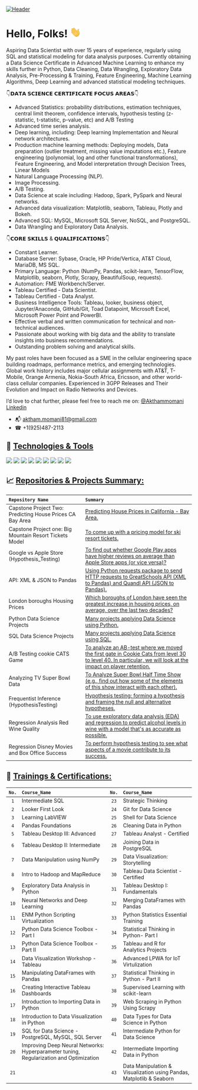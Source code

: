 
[![Header](https://user-images.githubusercontent.com/67468718/103374869-7cd35180-4a8d-11eb-8235-db9ad21d8f9b.JPG "Header")](https://linkedin.com/in/akthammomani/)

# Hello, Folks! <img src="https://raw.githubusercontent.com/akthammomani/akthammomani/master/wave.gif" width="30px">



Aspiring Data Scientist with over 15 years of experience, regularly using SQL and statistical modeling for data analysis purposes. Currently obtaining a Data Science Certificate in Advanced Machine Learning to enhance my skills further in Python, Data Cleaning, Data Wrangling, Exploratory Data Analysis, Pre-Processing & Training, Feature Engineering, Machine Learning Algorithms, Deep Learning and advanced statistical modeling techniques.

👇𝗗𝗔𝗧𝗔 𝗦𝗖𝗜𝗘𝗡𝗖𝗘 𝗖𝗘𝗥𝗧𝗜𝗙𝗜𝗖𝗔𝗧𝗘 𝗙𝗢𝗖𝗨𝗦 𝗔𝗥𝗘𝗔𝗦👇

   * Advanced Statistics: probability distributions, estimation techniques, central limit theorem, confidence intervals, hypothesis testing (z-statistic, t-statistic, p-value, etc) and A/B Testing
   * Advanced time series analysis.
   * Deep learning, including: Deep learning Implementation and Neural network architectures.
   * Production machine learning methods: Deploying models, Data preparation (outlier treatment, missing value imputations etc.), Feature engineering (polynomial, log and other functional transformations), Feature Engineering, and Model interpretation through Decision Trees, Linear Models
   * Natural Language Processing (NLP).
   * Image Processing.
   * A/B Testing.
   * Data Science at scale including: Hadoop, Spark, PySpark and Neural networks.
   * Advanced data visualization: Matplotlib, seaborn, Tableau, Plotly and Bokeh.
   * Advanced SQL: MySQL, Microsoft SQL Server, NoSQL, and PostgreSQL.
   * Data Wrangling and Exploratory Data Analysis.
  
👇𝗖𝗢𝗥𝗘 𝗦𝗞𝗜𝗟𝗟𝗦 & 𝗤𝗨𝗔𝗟𝗜𝗙𝗜𝗖𝗔𝗧𝗜𝗢𝗡𝗦👇

  * Constant Learner.
  * Database Server: Sybase, Oracle, HP Pride/Vertica, AT&T Cloud, MariaDB, MS SQL.
  * Primary Language: Python (NumPy, Pandas, scikit-learn, TensorFlow, Matplotlib, seaborn, Plotly, Scrapy, BeautifulSoup, requests).
  * Automation: FME Workbench/Server.
  * Tableau Certified - Data Scientist.
  * Tableau Certified - Data Analyst.
  * Business Intelligence Tools: Tableau, looker, business object, Jupyter/Anaconda, GitHub/Git, Toad Datapoint, Microsoft Excel, Microsoft Power Point and PowerBI.
  * Effective verbal and written communication for technical and non-technical audiences.
  * Passionate about working with big data and the ability to translate insights into business recommendations.
  * Outstanding problem solving and analytical skills.

My past roles have been focused as a SME in the cellular engineering space building roadmaps, performance metrics, and emerging technologies. Global work history includes major cellular assignments with AT&T, T-Mobile, Orange Armenia, Nokia-South Africa, Ericsson, and other world-class cellular companies. Experienced in 3GPP Releases and Their Evolution and Impact on Radio Networks and Devices.


I’d love to chat further, please feel free to reach me on: <a href="https://linkedin.com/in/akthammomani">@Akthammomani Linkedin</a> 
* 📬 aktham.momani81@gmail.com
* ☎  +1(925)487-2113

## 🔨 <ins> Technologies & Tools<ins> 

![](https://img.shields.io/badge/Code-Python-informational?style=flat&logo=python&logoColor=white&color=2bbc8a)
![](https://img.shields.io/badge/Tools-PostgreSQL-informational?style=flat&logo=postgresql&logoColor=white&color=2bbc8a)
![](https://img.shields.io/badge/Tools-NoSQL-informational?style=flat&logo=nosql&logoColor=white&color=2bbc8a)
![](https://img.shields.io/badge/Tools-MySQL-informational?style=flat&logo=mysql&logoColor=white&color=2bbc8a)
![](https://img.shields.io/badge/Tools-MicrosoftSQLserver-informational?style=flat&logo=MicrosoftSQLserver&logoColor=white&color=2bbc8a)
![](https://img.shields.io/badge/Tools-Tableau-informational?style=flat&logo=tableau&logoColor=white&color=2bbc8a)
![](https://img.shields.io/badge/Tools-Jupyter-informational?style=flat&logo=jupyter&logoColor=white&color=2bbc8a)
![](https://img.shields.io/badge/OS-Linux-informational?style=flat&logo=linux&logoColor=white&color=2bbc8a)
![](https://img.shields.io/badge/Shell-Bash-informational?style=flat&logo=gnu-bash&logoColor=white&color=2bbc8a)

## 📈 <ins> Repositories & Projects Summary:<ins> 

| <code>Repository Name</code>  | <code>Summary</code> |
| :--- |:--- | 
| Capstone Project Two: Predicting House Prices CA Bay Area |[Predicting House Prices in California - Bay Area.](https://github.com/akthammomani/Predicting-House-Prices-CA-Bay-Area)|
| Capstone Project one: Big Mountain Resort Tickets Model |  [To come up with a pricing model for ski resort tickets.](https://github.com/akthammomani/Big-Mountain-Resort-Pricing-Model) |
| Google vs Apple Store (Hypothesis_Testing)|[To find out whether Google Play apps have higher reviews on average than Apple Store apps (or vice versa)?](https://github.com/akthammomani/Google-vs-Apple-Store-Hypothesis_Testing)|
|API: XML & JSON to Pandas|[Using Python requests package to send HTTP requests to GreatSchools API (XML to Pandas) and Quandl API (JSON to Pandas).](https://github.com/akthammomani/API-XML-JSON-TO-Pandas)|
| London boroughs Housing Prices |[Which boroughs of London have seen the greatest increase in housing prices, on average, over the last two decades?](https://github.com/akthammomani/London-boroughs-Housing-Prices)|
| Python Data Science Projects |[Many projects applying Data Science using Python.](https://github.com/akthammomani/Python-Data-Science-Projects) |
| SQL Data Science Projects | [Many projects applying Data Science using SQL.](https://github.com/akthammomani/SQL-Data-Science-Projects)|
| A/B Testing cookie CATS Game |[To analyze an AB-test where we moved the first gate in Cookie Cats from level 30 to level 40. In particular, we will look at the impact on player retention.](https://github.com/akthammomani/AB-Testing-cookie-CATS)|
| Analyzing TV Super Bowl Data |[To Analyze Super Bowl Half Time Show (e.g.,  find out how some of the elements of this show interact with each other).](https://github.com/akthammomani/Analyzing-TV-Super-Bowl-Data)|
| Frequentist Inference (HypothesisTesting) |[Hypothesis testing: forming a hypothesis and framing the null and alternative hypotheses.](https://github.com/akthammomani/Frequentist-Inference-Hypothesis-Testing)|
| Regression Analysis Red Wine Quality|[To use exploratory data analysis (EDA) and regression to predict alcohol levels in wine with a model that's as accurate as possible.](https://github.com/akthammomani/Regression-Analysis-Red-Wine-Quality)|
| Regression Disney Movies and Box Office Success|[To perform hypothesis testing to see what aspects of a movie contribute to its success.](https://github.com/akthammomani/Disney-Movies-and-Box-Office-Success)|

## 🎯 <ins> Trainings & Certifications:<ins> 

|  <code>No.</code>|  <code>Course_Name</code>  |   <code>No.</code> |  <code>Course_Name</code>  | 
| :---: | :--- | :---: | :--- | 
| <code>1</code>| Intermediate SQL| <code>23</code>| Strategic Thinking| 
| <code>2</code>| Looker First Look| <code>24</code>| Git for Data Science| 
| <code>3</code>| Learning LabVIEW| <code>25</code>| Shell for Data Science| 
| <code>4</code>| Pandas Foundations| <code>26</code>| Cleaning Data in Python| 
| <code>5</code>| Tableau Desktop III: Advanced| <code>27</code>| Tableau Analyst - Certified| 
| <code>6</code>| Tableau Desktop II: Intermediate| <code>28</code>| Joining Data in PostgreSQL| 
| <code>7</code>| Data Manipulation using NumPy| <code>29</code>| Data Visualization: Storytelling| 
| <code>8</code>| Intro to Hadoop and MapReduce| <code>30</code>| Tableau Data Scientist - Certified| 
| <code>9</code>| Exploratory Data Analysis in Python| <code>31</code>| Tableau Desktop I: Fundamentals| 
| <code>10</code>| Neural Networks and Deep Learning| <code>32</code>| Merging DataFrames with Pandas| 
| <code>11</code>| ENM Python Scripting Virtualization| <code>33</code>| Python Statistics Essential Training| 
| <code>12</code>| Python Data Science Toolbox - Part I| <code>34</code>| Statistical Thinking in Python- Part I| 
| <code>13</code>| Python Data Science Toolbox - Part II| <code>35</code>| Tableau and R for Analytics Projects| 
| <code>14</code>| Data Visualization Workshop - Tableau| <code>36</code>| Advanced LPWA for IoT Virtulization| 
| <code>15</code>| Manipulating DataFrames with Pandas| <code>37</code>| Statistical Thinking in Python - Part II | 
| <code>16</code>| Creating Interactive Tableau Dashboards| <code>38</code>| Supervised Learning with scikit-learn| 
| <code>17</code>| Introduction to Importing Data in Python| <code>39</code>| Web Scraping in Python Using Scrapy| 
| <code>18</code>| Introduction to Data Visualization in Python| <code>40</code>| Data Types for Data Science in Python| 
| <code>19</code>| SQL for Data Science - PostgreSQL, MySQL, SQL Server| <code>41</code>| Intermediate Python for Data Science| 
| <code>20</code>| Improving Deep Neural Networks: Hyperparameter tuning, Regularization and Optimization| <code>42</code>| Intermediate Importing Data in Python| 
| <code>21</code>| | <code>43</code>| Data Manipulation & Visualization using Pandas, Matplotlib & Seaborn| 
